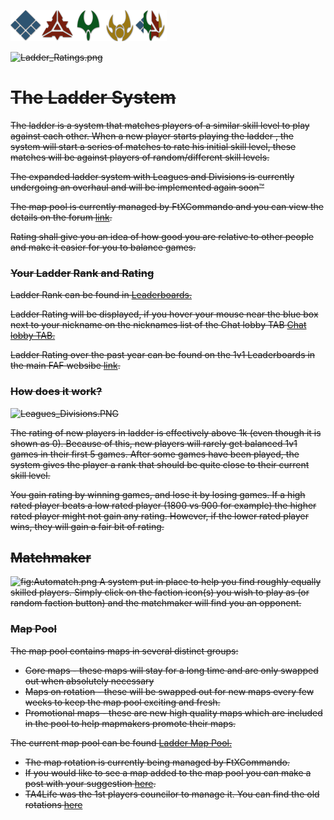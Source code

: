 <s>![](uef.png "fig:uef.png")![](cybran.png "fig:cybran.png")![](aeon.png "fig:aeon.png")![](seraphim.png "fig:seraphim.png")![](Random_Faction.png "fig:Random_Faction.png")

![](Ladder_Ratings.png "Ladder_Ratings.png")

# The Ladder System

The ladder is a system that matches players of a similar skill level to
play against each other. When a new player starts playing the ladder ,
the system will start a series of matches to rate his initial skill
level, these matches will be against players of random/different skill
levels.

The expanded ladder system with Leagues and Divisions is currently
undergoing an overhaul and will be implemented again soon™

The map pool is currently managed by FtXCommando and you can view the
details on the forum
[link](http://forums.faforever.com/viewtopic.php?f=2&t=16382).

Rating shall give you an idea of how good you are relative to other
people and make it easier for you to balance games.

### Your Ladder Rank and Rating

Ladder Rank can be found in
[Leaderboards.](Leaderboards_and_Rating "wikilink")

Ladder Rating will be displayed, if you hover your mouse near the blue
box next to your nickname on the nicknames list of the Chat lobby TAB
[Chat lobby TAB.](FAF_chat "wikilink")

Ladder Rating over the past year can be found on the 1v1 Leaderboards in
the main FAF websibe
[link](https://www.faforever.com/competitive/leaderboards/1v1).

### How does it work?

![](Leagues_Divisions.PNG "Leagues_Divisions.PNG")

The rating of new players in ladder is effectively above 1k (even though
it is shown as 0). Because of this, new players will rarely get balanced
1v1 games in their first 5 games. After some games have been played, the
system gives the player a rank that should be quite close to their
current skill level.

You gain rating by winning games, and lose it by losing games. If a high
rated player beats a low rated player (1800 vs 900 for example) the
higher rated player might not gain any rating. However, if the lower
rated player wins, they will gain a fair bit of rating.

## Matchmaker

![](Automatch.png "fig:Automatch.png") A system put in place to help you
find roughly equally skilled players. Simply click on the faction
icon(s) you wish to play as (or random faction button) and the
matchmaker will find you an opponent.

### Map Pool

The map pool contains maps in several distinct groups:

-   Core maps - these maps will stay for a long time and are only
    swapped out when absolutely necessary
-   Maps on rotation - these will be swapped out for new maps every few
    weeks to keep the map pool exciting and fresh.
-   Promotional maps - these are new high quality maps which are
    included in the pool to help mapmakers promote their maps.

The current map pool can be found [Ladder Map
Pool.](Ladder_Map_Pool "wikilink")

-   The map rotation is currently being managed by FtXCommando.
-   If you would like to see a map added to the map pool you can make a
    post with your suggestion
    [here](http://forums.faforever.com/viewtopic.php?f=2&t=16383).
-   TA4Life was the 1st players councilor to manage it. You can find the
    old rotations
    [here](http://forums.faforever.com/viewtopic.php?f=2&t=10384)

</s>